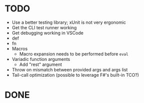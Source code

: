 # TODO

- Use a better testing library; xUnit is not very ergonomic
- Get the CLI test runner working
- Get debugging working in VSCode
- def
- fn
- Macros
  - Macro expansion needs to be performed before `eval`
- Variadic function arguments
  - Add "rest" argument
- Throw on mismatch between provided args and args list
- Tail-call optimization (possible to leverage F#'s built-in TCO?)

# DONE
